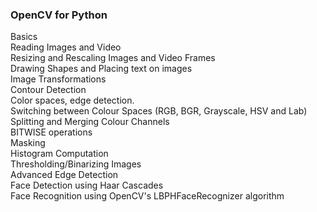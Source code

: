 ### OpenCV for Python
Basics <br>
Reading Images and Video <br>
Resizing and Rescaling Images and Video Frames <br>
Drawing Shapes and Placing text on images <br>
Image Transformations <br>
Contour Detection <br>
Color spaces, edge detection.<br>
Switching between Colour Spaces (RGB, BGR, Grayscale, HSV and Lab) <br>
Splitting and Merging Colour Channels <br>
BITWISE operations <br>
Masking <br>
Histogram Computation <br>
Thresholding/Binarizing Images <br>
Advanced Edge Detection <br>
Face Detection using Haar Cascades <br>
Face Recognition using OpenCV's LBPHFaceRecognizer algorithm
